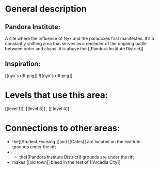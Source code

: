 
# General description
## **Pandora Institute:** 
A site where the influence of Nyx and the paradoxes first manifested. It’s a constantly shifting area that serves as a reminder of the ongoing battle between order and chaos.  it is above  the [[Pandora Institute District]]
## **Inspiration:**
[[nyx's rift.png]]
![[nyx's rift.png]]
# Levels that use this area:
[[level 1]], [[level 3]] , [[ level 4]]


# Connections to other areas:
- the[[Student Housing ]]and [[Cafes]]  are  located  on the institute grounds  under the rift
- - the[[Pandora Institute District]] grounds  are  under the rift
- makes [[old town]] bleed in the rest of [[Arcadia City]]